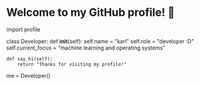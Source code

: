 # Welcome to my GitHub profile! 👋
import profile

class Developer:
    def __init__(self):
        self.name = "karl"
        self.role = "developer :D"
        self.current_focus = "machine learning and operating systems"

    def say_hi(self):
        return "Thanks for visiting my profile!"

me = Developer()
